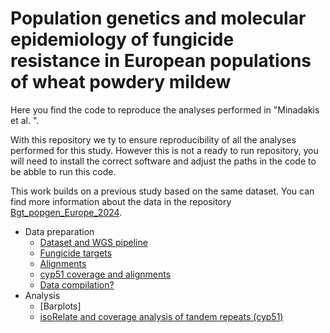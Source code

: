# Population genetics and molecular epidemiology of fungicide resistance in European populations of wheat powdery mildew 

Here you find the code to reproduce the analyses performed in "Minadakis et al. ".

With this repository we ty to ensure reproducibility of all the analyses performed for this study. However this is not a ready to run repository, you will need to install the correct software and adjust the paths in the code to be abble to run this code.

This work builds on a previous study based on the same dataset. You can find more information about the data in the repository [Bgt_popgen_Europe_2024](https://github.com/fmenardo/Bgt_popgen_Europe_2024/tree/main/isoRelate).

- Data preparation
  - [Dataset and WGS pipeline](Dataset/Dataset.md)
  - [Fungicide targets](Fungicide_targets/Fungicide_targets.md)
  - [Alignments](Alignments/Alignments.md)
  - [cyp51 coverage and alignments](cyp51/cyp51.md)
  - [Data compilation?](???)
- Analysis 
  - [Barplots]
  - [isoRelate and coverage analysis of tandem repeats (cyp51)](isoRelate_cyp51/isoRelate_cyp51.md)
